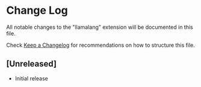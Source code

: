 # Change Log

All notable changes to the "llamalang" extension will be documented in this file.

Check [Keep a Changelog](http://keepachangelog.com/) for recommendations on how to structure this file.

## [Unreleased]

- Initial release